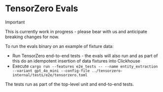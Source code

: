 # TensorZero Evals

> [!IMPORTANT]
>
> This is currently work in progress - please bear with us and anticipate breaking changes for now.
>
>

To run the evals binary on an example of fixture data:

- Run TensorZero end-to-end tests - the evals will also run and as part of this do an idempotent insertion of data fixtures into Clickhouse
- Execute `cargo run --features e2e_tests -- --name entity_extraction --variant gpt_4o_mini --config-file ../tensorzero-internal/tests/e2e/tensorzero.toml`

The tests run as part of the top-level unit and end-to-end tests.
